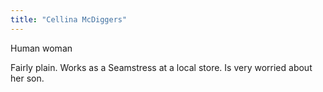 ```yaml
---
title: "Cellina McDiggers"
---
```


Human woman

Fairly plain. Works as a Seamstress at a local store. Is very worried about her son. 